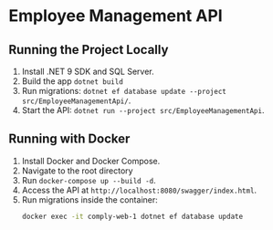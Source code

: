 # Employee Management API

## Running the Project Locally
1. Install .NET 9 SDK and SQL Server.
2. Build the app `dotnet build`
3. Run migrations: `dotnet ef database update --project src/EmployeeManagementApi/`.
4. Start the API: `dotnet run --project src/EmployeeManagementApi`.

## Running with Docker
1. Install Docker and Docker Compose.
2. Navigate to the root directory
2. Run `docker-compose up --build -d`.
3. Access the API at `http://localhost:8080/swagger/index.html`.
4. Run migrations inside the container:
   ```bash
   docker exec -it comply-web-1 dotnet ef database update
